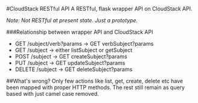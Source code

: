 #CloudStack RESTful API
A RESTful, flask wrapper API on CloudStack API.

*Note: Not RESTful at present state. Just a prototype.*

###Relationship between wrapper API and CloudStack API
 * GET /subject/verb?params -> GET verbSubject?params
 * GET /subject -> either listSubject or getSubject
 * POST /subject -> GET createSubject?params
 * PUT /subject -> GET updateSubject?params
 * DELETE /subject -> GET deleteSubject?params
 
##What's wrong?
Only few actions like list, get, create, delete etc have been mapped with proper HTTP methods.
The rest still remain as query based with just camel case removed.

